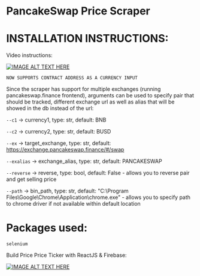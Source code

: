 # PancakeSwap Price Scraper

# INSTALLATION INSTRUCTIONS:

Video instructions: 

[![IMAGE ALT TEXT HERE](https://i.imgur.com/yKOKeqZ.png)](https://www.youtube.com/watch?v=ZduRt10Bvh0)

``NOW SUPPORTS CONTRACT ADDRESS AS A CURRENCY INPUT``


Since the scraper has support for multiple exchanges (running pancakeswap.finance frontend), arguments can be used to specify pair that should be tracked, different exchange url as well as alias that will be showed in the db instead of the url:

``--c1`` -> currency1, type: str, default: BNB

``--c2`` -> currency2, type: str, default: BUSD

``--ex`` -> target_exchange, type: str, default: https://exchange.pancakeswap.finance/#/swap

``--exalias`` -> exchange_alias, type: str, default: PANCAKESWAP

``--reverse`` -> reverse, type: bool, default: False - allows you to reverse pair and get selling price

``--path`` -> bin_path, type: str, default: "C:\Program Files\Google\Chrome\Application\chrome.exe" - allows you to specify path to chrome driver if not available within default location




# Packages used:

``selenium`` 

Build Price Price Ticker with ReactJS & Firebase: 


[![IMAGE ALT TEXT HERE](https://i.imgur.com/vVzehG2.png)](https://www.youtube.com/watch?v=vGG7NkVylPs&list=PLgo5opiGl2KVCcnuKp2eFOOPppDIl-wrh)


